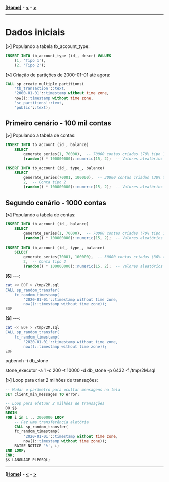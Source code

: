 [**[Home]**](../README.md "Página inicial") - 
[**<**](03_proc_func.md "Criação de procedures e funções") - 
[**>**]()

---

# Dados iniciais

**[>]** Populando a tabela tb_account_type:
```sql
INSERT INTO tb_account_type (id_, descr) VALUES 
    (1, 'Tipo 1'),
    (2, 'Tipo 2');
``` 

**[>]** Criação de partições de 2000-01-01 até agora:
```sql
CALL sp_create_multiple_partitions(
    'tb_transaction'::text,
    '2000-01-01'::timestamp without time zone,
    now()::timestamp without time zone,
    'sc_partitions'::text,
    'public'::text);
```

## Primeiro cenário - 100 mil contas

**[>]** Populando a tabela de contas:
```sql
INSERT INTO tb_account (id_, balance) 
    SELECT 
        generate_series(1, 70000),  -- 70000 contas criadas (70% tipo 1)
        (random() * 100000000)::numeric(15, 2);  -- Valores aleatórios para saldo
        
INSERT INTO tb_account (id_, type_, balance) 
    SELECT 
        generate_series(70001, 100000),  -- 30000 contas criadas (30% tipo 2)
        2,  -- Conta tipo 2
        (random() * 100000000)::numeric(15, 2);  -- Valores aleatórios para saldo
``` 

## Segundo cenário - 1000 contas

**[>]** Populando a tabela de contas:
```sql
INSERT INTO tb_account (id_, balance) 
    SELECT 
        generate_series(1, 70000),  -- 70000 contas criadas (70% tipo 1)
        (random() * 100000000)::numeric(15, 2);  -- Valores aleatórios para saldo
        
INSERT INTO tb_account (id_, type_, balance) 
    SELECT 
        generate_series(70001, 100000),  -- 30000 contas criadas (30% tipo 2)
        2,  -- Conta tipo 2
        (random() * 100000000)::numeric(15, 2);  -- Valores aleatórios para saldo
```  

**[$]** ---:
```bash
cat << EOF > /tmp/2M.sql
CALL sp_random_transfer(
	fc_random_timestamp(
		'2020-01-01'::timestamp without time zone,
		now()::timestamp without time zone));
EOF
``` 

**[$]** ---:
```bash
cat << EOF > /tmp/2M.sql
CALL sp_random_transfer(
	fc_random_timestamp(
		'2020-01-01'::timestamp without time zone,
		now()::timestamp without time zone));
EOF
``` 


pgbench -i db_stone

stone_executor -a 1 -c 200 -t 10000 -d db_stone -p 6432 -f /tmp/2M.sql























**[>]** Loop para criar 2 milhões de transações:
```sql
-- Mudar o parâmetro para ocultar mensagens na tela
SET client_min_messages TO error;

-- Loop para efetuar 2 milhões de transações
DO $$
BEGIN
FOR i in 1 .. 2000000 LOOP
    -- Faz uma transferência aletória
    CALL sp_random_transfer(
	fc_random_timestamp(
		'2020-01-01'::timestamp without time zone,
		now()::timestamp without time zone));
    RAISE NOTICE '%', i;
END LOOP;
END;
$$ LANGUAGE PLPGSQL;
``` 

---

[**[Home]**](../README.md "Página inicial") - 
[**<**](03_proc_func.md "Criação de procedures e funções") - 
[**>**]()